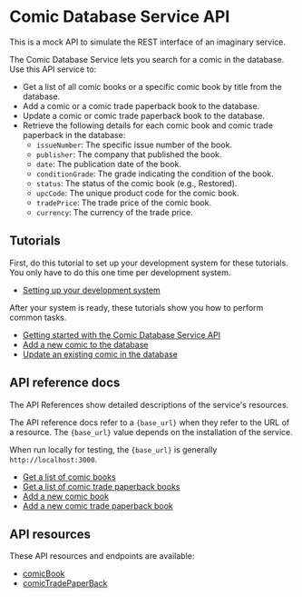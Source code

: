 # Comic Database Service API

This is a mock API to simulate the REST interface of an imaginary service.

The Comic Database Service lets you search for a comic in the database. Use this API service to:
- Get a list of all comic books or a specific comic book by title from the database.
- Add a comic or a comic trade paperback book to the database.
- Update a comic or comic trade paperback book to the database.
- Retrieve the following details for each comic book and comic trade paperback in the database:
    - `issueNumber`: The specific issue number of the book.
    - `publisher`: The company that published the book.
    - `date`: The publication date of the book.
    - `conditionGrade`: The grade indicating the condition of the book.
    - `status`: The status of the comic book (e.g., Restored).
    - `upcCode`: The unique product code for the comic book.
    - `tradePrice`: The trade price of the comic book.
    - `currency`: The currency of the trade price.

## Tutorials

First, do this tutorial to set up your development system for these tutorials. You only have to do this one time per development system.

* [Setting up your development system](/tutorials/dev-env.md)

After your system is ready, these tutorials show you how to perform common tasks.
- [Getting started with the Comic Database Service API](/tutorials/Getting_started.md)
- [Add a new comic to the database](/tutorials/Add_a_new_comic.md)
- [Update an existing comic in the database](/tutorials/Update_a_comic.md)

## API reference docs

The API References show detailed descriptions of the service's resources.

The API reference docs refer to a `{base_url}` when they
refer to the URL of a resource. The `{base_url}` value depends
on the installation of the service.

When run locally for testing, the `{base_url}` is
generally `http://localhost:3000`.

- [Get a list of comic books](/api/Get-comics.md)
- [Get a list of comic trade paperback books](/api/Get-comics-paperback.md)
- [Add a new comic book](/api/Post-comic.md)
- [Add a new comic trade paperback book](/api/Post-comic-paperback.md)

## API resources

These API resources and endpoints are available:
- [comicBook](/api/comicBook.md)
- [comicTradePaperBack](/api/comicTradePaperBack.md)
